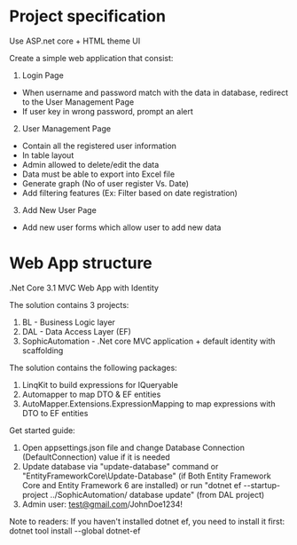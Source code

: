 # Project specification
Use ASP.net core + HTML theme UI

Create a simple web application that consist:

1)  Login Page
- When username and password match with the data in database, redirect to the User Management Page
- If user key in wrong password, prompt an alert

2)  User Management Page
- Contain all the registered user information
- In table layout
- Admin allowed to delete/edit the data
- Data must be able to export into Excel file
- Generate graph (No of user register Vs. Date)
- Add filtering features (Ex: Filter based on date registration)

3)  Add New User Page
- Add new user forms which allow user to add new data

# Web App structure
.Net Core 3.1 MVC Web App with Identity

The solution contains 3 projects:
1) BL - Business Logic layer
2) DAL - Data Access Layer (EF)
3) SophicAutomation - .Net core MVC application + default identity with scaffolding

The solution contains the following packages:
1) LinqKit to build expressions for IQueryable<TSource>
2) Automapper to map DTO & EF entities
3) AutoMapper.Extensions.ExpressionMapping to map expressions with DTO to EF entities

Get started guide:
1) Open appsettings.json file and change Database Connection (DefaultConnection) value if it is needed
2) Update database via "update-database" command or "EntityFrameworkCore\Update-Database" (if Both Entity Framework Core and Entity Framework 6 are installed) or run "dotnet ef --startup-project ../SophicAutomation/ database update" (from DAL project)
3) Admin user: test@gmail.com/JohnDoe1234!

Note to readers: If you haven't installed dotnet ef, you need to install it first: dotnet tool install --global dotnet-ef
